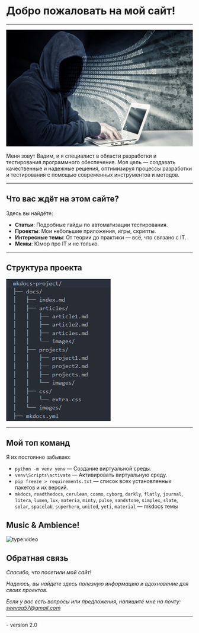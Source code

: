# Добро пожаловать на мой сайт!
---

![{Хакер}](images/haker.jpg)

Меня зовут Вадим, и я специалист в области разработки и тестирования программного обеспечения. Моя цель — создавать качественные и надежные решения, оптимизируя процессы разработки и тестирования с помощью современных инструментов и методов.


<!-- - **Python** для создания скриптов автоматизации.
- **Selenium**, **Playwright** и **Robot Framework** для UI-тестирования.
- **Postman**, **Pytest**, **Requests** для API-тестирования.
- **Jenkins**, **GitHub Actions**, **GitLab ci** для CI/CD. -->

---

## Что вас ждёт на этом сайте?

Здесь вы найдёте:

- **Статьи**: Подробные гайды по автоматизации тестирования.
- **Проекты**: Мои небольшие приложения, игры, скрипты.
- **Интересные темы**: От теории до практики — всё, что связано с IT.
- **Мемы**: Юмор про IT и не только.

---


## Структура проекта
![{Структура}](images/structure.png)

---

## Мой топ команд
Я их постоянно забываю:

- `python -m venv venv` — Создание виртуальной среды.
- `venv\Scripts\activate` — Активировать виртуальную среду.
- `pip freeze > requirements.txt` — список всех установленных пакетов и их версий.
- `mkdocs`, `readthedocs`, `cerulean`, `cosmo`, `cyborg`, `darkly`, `flatly`, `journal`, `litera`, `lumen`, `lux`, `materia`, `minty`, `pulse`, `sandstone`, `simplex`, `slate`, `solar`, `spacelab`, `superhero`, `united`, `yeti`, `material` — mkdocs темы  


## Music & Ambience!
![type:video](https://www.youtube.com/embed/p2zMXSXhZ9M?si=glYvSX035bksV-Ju)



## Обратная связь
_Спасибо, что посетили мой сайт!_

_Надеюсь, вы найдете здесь полезную информацию и вдохновение для своих проектов._

_Если у вас есть вопросы или предложения, напишите мне на почту: [seevaa57@gmail.com](mailto:email@example.com)_

---
<div class="version-info">
    - version 2.0<br>
</div>
